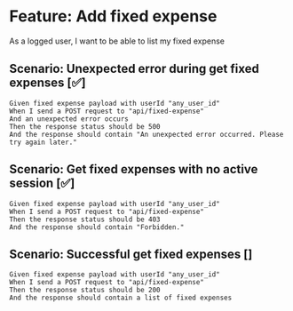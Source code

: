 # Feature: Add fixed expense

As a logged user,
I want to be able to list my fixed expense

## Scenario: Unexpected error during get fixed expenses [✅]

    Given fixed expense payload with userId "any_user_id"
    When I send a POST request to "api/fixed-expense"
    And an unexpected error occurs
    Then the response status should be 500
    And the response should contain "An unexpected error occurred. Please try again later."

## Scenario: Get fixed expenses with no active session [✅]

    Given fixed expense payload with userId "any_user_id"
    When I send a POST request to "api/fixed-expense"
    Then the response status should be 403
    And the response should contain "Forbidden."

## Scenario: Successful get fixed expenses  []

    Given fixed expense payload with userId "any_user_id"
    When I send a POST request to "api/fixed-expense"
    Then the response status should be 200
    And the response should contain a list of fixed expenses